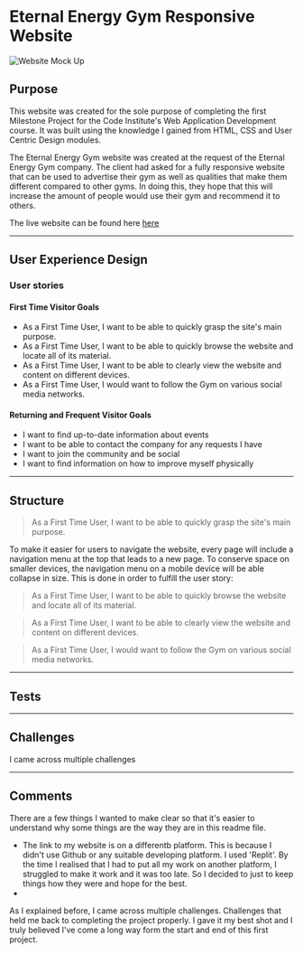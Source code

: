 # Eternal Energy Gym Responsive Website

![Website Mock Up](       )

## Purpose
This website was created for the sole purpose of completing the first Milestone Project for the Code Institute's Web Application Development course. It was built using the knowledge I gained from HTML, CSS and User Centric Design modules. 

The Eternal Energy Gym website was created at the request of the Eternal Energy Gym company. The client had asked for a fully responsive website that can be used to advertise their gym as well as qualities that make them different compared to other gyms. In doing this, they hope that this will increase the amount of people would use their gym and recommend it to others.

The live website can be found here [here](https://37a10195-e203-4820-9e93-132c4aa1d8fd-00-bbtrksas731q.worf.replit.dev/)

***
## User Experience Design

### User stories
#### First Time Visitor Goals
* As a First Time User, I want to be able to quickly grasp the site's main purpose.
* As a First Time User, I want to be able to quickly browse the website and locate all of its material.
* As a First Time User, I want to be able to clearly view the website and content on different devices.
* As a First Time User, I would want to follow the Gym on various social media networks.
  
#### Returning and Frequent Visitor Goals
* I want to find up-to-date information about events
* I want to be able to contact the company for any requests I have
* I want to join the community and be social
* I want to find information on how to improve myself physically
  
***
## Structure


> As a First Time User, I want to be able to quickly grasp the site's main purpose.

To make it easier for users to navigate the website, every page will include a navigation menu at the top that leads to a new page.
To conserve space on smaller devices, the navigation menu on a mobile device will be able collapse in size.
This is done in order to fulfill the user story:

> As a First Time User, I want to be able to quickly browse the website and locate all of its material.




> As a First Time User, I want to be able to clearly view the website and content on different devices.


> As a First Time User, I would want to follow the Gym on various social media networks.


***

## Tests


***
## Challenges

I  came across multiple challenges

***
## Comments

There are a few things I wanted to make clear so that it's easier to understand why some things are the way they are in this readme file. 
* The link to my website is on a differentb platform. This is because I didn't use Github or any suitable developing platform. I used 'Replit'. By the time I realised that I had to put all my work on another platform, I struggled to make it work and it was too late. So I decided to just to keep things how they were and hope for the best.
* 

As I explained before, I came across multiple challenges. Challenges that held me back to completing the project properly. I gave it my best shot and I truly believed I've come a long way form the start and end of this first project.
